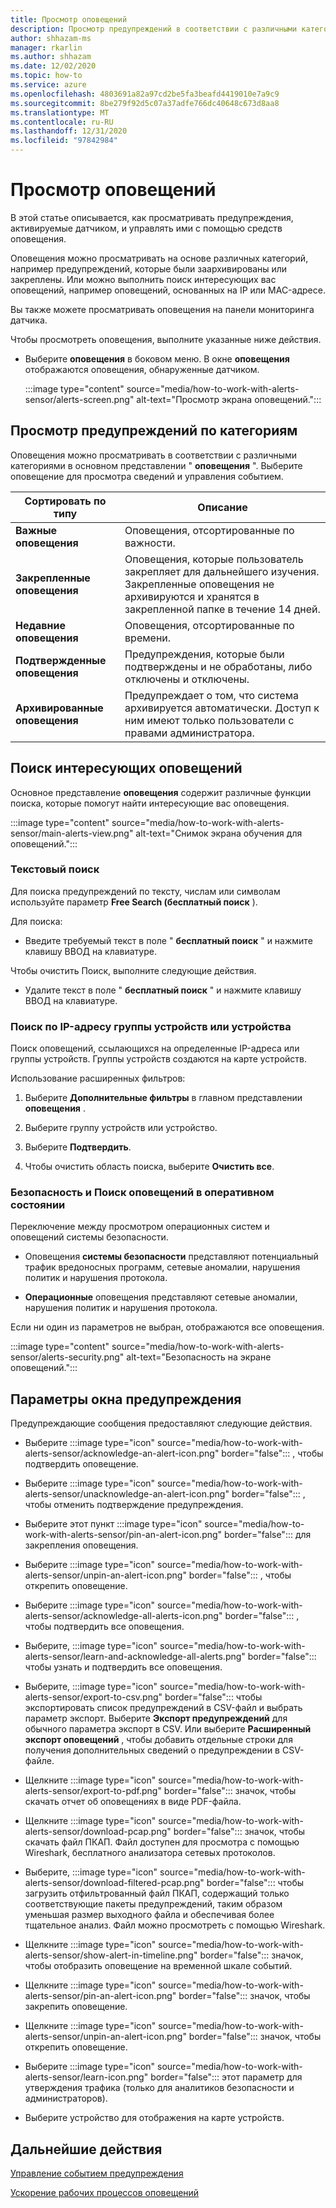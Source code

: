 ```yaml
---
title: Просмотр оповещений
description: Просмотр предупреждений в соответствии с различными категориями и использование функций поиска для поиска интересующих вас оповещений.
author: shhazam-ms
manager: rkarlin
ms.author: shhazam
ms.date: 12/02/2020
ms.topic: how-to
ms.service: azure
ms.openlocfilehash: 4803691a82a97cd2be5fa3beafd4419010e7a9c9
ms.sourcegitcommit: 8be279f92d5c07a37adfe766dc40648c673d8aa8
ms.translationtype: MT
ms.contentlocale: ru-RU
ms.lasthandoff: 12/31/2020
ms.locfileid: "97842984"
---
```

# <a name="view-alerts"></a>Просмотр оповещений

В этой статье описывается, как просматривать предупреждения, активируемые датчиком, и управлять ими с помощью средств оповещения.

Оповещения можно просматривать на основе различных категорий, например предупреждений, которые были заархивированы или закреплены. Или можно выполнить поиск интересующих вас оповещений, например оповещений, основанных на IP или MAC-адресе.  

Вы также можете просматривать оповещения на панели мониторинга датчика.

Чтобы просмотреть оповещения, выполните указанные ниже действия.

- Выберите **оповещения** в боковом меню. В окне **оповещения** отображаются оповещения, обнаруженные датчиком.

  :::image type="content" source="media/how-to-work-with-alerts-sensor/alerts-screen.png" alt-text="Просмотр экрана оповещений.":::

## <a name="view-alerts-by-category"></a>Просмотр предупреждений по категориям

Оповещения можно просматривать в соответствии с различными категориями в основном представлении " **оповещения** ". Выберите оповещение для просмотра сведений и управления событием.

| Сортировать по типу | Описание |
|--|--|
| **Важные оповещения** | Оповещения, отсортированные по важности. |
| **Закрепленные оповещения** | Оповещения, которые пользователь закрепляет для дальнейшего изучения. Закрепленные оповещения не архивируются и хранятся в закрепленной папке в течение 14 дней. |
| **Недавние оповещения** | Оповещения, отсортированные по времени. |
| **Подтвержденные оповещения** | Предупреждения, которые были подтверждены и не обработаны, либо отключены и отключены. |
| **Архивированные оповещения** | Предупреждает о том, что система архивируется автоматически. Доступ к ним имеют только пользователи с правами администратора. |

## <a name="search-for-alerts-of-interest"></a>Поиск интересующих оповещений

Основное представление **оповещения** содержит различные функции поиска, которые помогут найти интересующие вас оповещения.

:::image type="content" source="media/how-to-work-with-alerts-sensor/main-alerts-view.png" alt-text="Снимок экрана обучения для оповещений.":::

### <a name="text-search"></a>Текстовый поиск 

Для поиска предупреждений по тексту, числам или символам используйте параметр **Free Search (бесплатный поиск** ).

Для поиска:

- Введите требуемый текст в поле " **бесплатный поиск** " и нажмите клавишу ВВОД на клавиатуре.

Чтобы очистить Поиск, выполните следующие действия.

- Удалите текст в поле " **бесплатный поиск** " и нажмите клавишу ВВОД на клавиатуре.

### <a name="device-group-or-device-ip-address-search"></a>Поиск по IP-адресу группы устройств или устройства

Поиск оповещений, ссылающихся на определенные IP-адреса или группы устройств. Группы устройств создаются на карте устройств.

Использование расширенных фильтров:

1. Выберите **Дополнительные фильтры** в главном представлении **оповещения** .

2. Выберите группу устройств или устройство.

3. Выберите **Подтвердить**.

4. Чтобы очистить область поиска, выберите **Очистить все**.

### <a name="security-versus-operational-alert-search"></a>Безопасность и Поиск оповещений в оперативном состоянии

Переключение между просмотром операционных систем и оповещений системы безопасности.

- Оповещения **системы безопасности** представляют потенциальный трафик вредоносных программ, сетевые аномалии, нарушения политик и нарушения протокола.

- **Операционные** оповещения представляют сетевые аномалии, нарушения политик и нарушения протокола.

Если ни один из параметров не выбран, отображаются все оповещения.

:::image type="content" source="media/how-to-work-with-alerts-sensor/alerts-security.png" alt-text="Безопасность на экране оповещений.":::

## <a name="alert-window-options"></a>Параметры окна предупреждения

Предупреждающие сообщения предоставляют следующие действия.

- Выберите :::image type="icon" source="media/how-to-work-with-alerts-sensor/acknowledge-an-alert-icon.png" border="false"::: , чтобы подтвердить оповещение.

- Выберите :::image type="icon" source="media/how-to-work-with-alerts-sensor/unacknowledge-an-alert-icon.png" border="false"::: , чтобы отменить подтверждение предупреждения.

- Выберите этот пункт :::image type="icon" source="media/how-to-work-with-alerts-sensor/pin-an-alert-icon.png" border="false"::: для закрепления оповещения.

- Выберите :::image type="icon" source="media/how-to-work-with-alerts-sensor/unpin-an-alert-icon.png" border="false"::: , чтобы открепить оповещение.

- Выберите :::image type="icon" source="media/how-to-work-with-alerts-sensor/acknowledge-all-alerts-icon.png" border="false"::: , чтобы подтвердить все оповещения.

- Выберите, :::image type="icon" source="media/how-to-work-with-alerts-sensor/learn-and-acknowledge-all-alerts.png" border="false"::: чтобы узнать и подтвердить все оповещения.

- Выберите, :::image type="icon" source="media/how-to-work-with-alerts-sensor/export-to-csv.png" border="false"::: чтобы экспортировать список предупреждений в CSV-файл и выбрать параметр экспорт. Выберите **Экспорт предупреждений** для обычного параметра экспорт в CSV. Или выберите **Расширенный экспорт оповещений** , чтобы добавить отдельные строки для получения дополнительных сведений о предупреждении в CSV-файле.

- Щелкните :::image type="icon" source="media/how-to-work-with-alerts-sensor/export-to-pdf.png" border="false"::: значок, чтобы скачать отчет об оповещениях в виде PDF-файла.

- Щелкните :::image type="icon" source="media/how-to-work-with-alerts-sensor/download-pcap.png" border="false"::: значок, чтобы скачать файл ПКАП. Файл доступен для просмотра с помощью Wireshark, бесплатного анализатора сетевых протоколов.

- Выберите, :::image type="icon" source="media/how-to-work-with-alerts-sensor/download-filtered-pcap.png" border="false"::: чтобы загрузить отфильтрованный файл ПКАП, содержащий только соответствующие пакеты предупреждений, таким образом уменьшая размер выходного файла и обеспечивая более тщательное анализ. Файл можно просмотреть с помощью Wireshark.

- Щелкните :::image type="icon" source="media/how-to-work-with-alerts-sensor/show-alert-in-timeline.png" border="false"::: значок, чтобы отобразить оповещение на временной шкале событий.

- Щелкните :::image type="icon" source="media/how-to-work-with-alerts-sensor/pin-an-alert-icon.png" border="false"::: значок, чтобы закрепить оповещение.

- Щелкните :::image type="icon" source="media/how-to-work-with-alerts-sensor/unpin-an-alert-icon.png" border="false"::: значок, чтобы открепить оповещение.

- Выберите :::image type="icon" source="media/how-to-work-with-alerts-sensor/learn-icon.png" border="false"::: этот параметр для утверждения трафика (только для аналитиков безопасности и администраторов).

- Выберите устройство для отображения на карте устройств.

## <a name="next-steps"></a>Дальнейшие действия

[Управление событием предупреждения](how-to-manage-the-alert-event.md)

[Ускорение рабочих процессов оповещений](how-to-accelerate-alert-incident-response.md)
